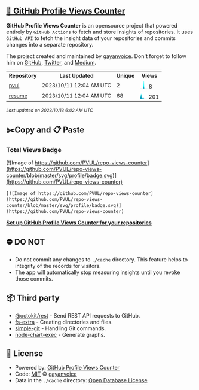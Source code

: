 ## [🚀 GitHub Profile Views Counter](https://github.com/gayanvoice/github-profile-views-counter)
**GitHub Profile Views Counter** is an opensource project that powered entirely by  `GitHub Actions` to fetch and store insights of repositories.
It uses `GitHub API` to fetch the insight data of your repositories and commits changes into a separate repository.

The project created and maintained by [gayanvoice](https://github.com/gayanvoice). Don't forget to follow him on [GitHub](https://github.com/gayanvoice), [Twitter](https://twitter.com/gayanvoice), and [Medium](https://gayanvoice.medium.com/).

<table>
	<tr>
		<th>
			Repository
		</th>
		<th>
			Last Updated
		</th>
		<th>
			Unique
		</th>
		<th>
			Views
		</th>
	</tr>
	<tr>
		<td>
			<a href="https://github.com/PVUL/repo-views-counter/tree/master/readme/315795833/year.md">
				pvul
			</a>
		</td>
		<td>
			2023/10/11 12:04 AM UTC
		</td>
		<td>
			2
		</td>
		<td>
			<img alt="Response time graph" src="https://github.com/PVUL/repo-views-counter/raw/master/graph/315795833/small/year.png" height="20"> 8
		</td>
	</tr>
	<tr>
		<td>
			<a href="https://github.com/PVUL/repo-views-counter/tree/master/readme/527650736/year.md">
				resume
			</a>
		</td>
		<td>
			2023/10/11 12:04 AM UTC
		</td>
		<td>
			68
		</td>
		<td>
			<img alt="Response time graph" src="https://github.com/PVUL/repo-views-counter/raw/master/graph/527650736/small/year.png" height="20"> 201
		</td>
	</tr>
</table>

<small><i>Last updated on 2023/10/13 6:02 AM UTC</i></small>

## ✂️Copy and 📋 Paste
### Total Views Badge
[![Image of https://github.com/PVUL/repo-views-counter](https://github.com/PVUL/repo-views-counter/blob/master/svg/profile/badge.svg)](https://github.com/PVUL/repo-views-counter)

```readme
[![Image of https://github.com/PVUL/repo-views-counter](https://github.com/PVUL/repo-views-counter/blob/master/svg/profile/badge.svg)](https://github.com/PVUL/repo-views-counter)
```
[**Set up GitHub Profile Views Counter for your repositories**](https://github.com/gayanvoice/github-profile-views-counter)
## ⛔ DO NOT
- Do not commit any changes to `./cache` directory. This feature helps to integrity of the records for visitors.
- The app will automatically stop measuring insights until you revoke those commits.
## 📦 Third party

- [@octokit/rest](https://www.npmjs.com/package/@octokit/rest) - Send REST API requests to GitHub.
- [fs-extra](https://www.npmjs.com/package/fs-extra) - Creating directories and files.
- [simple-git](https://www.npmjs.com/package/simple-git) - Handling Git commands.
- [node-chart-exec](https://www.npmjs.com/package/node-chart-exec) - Generate graphs.
## 📄 License
- Powered by: [GitHub Profile Views Counter](https://github.com/gayanvoice/github-profile-views-counter)
- Code: [MIT](./LICENSE) © [gayanvoice](https://github.com/gayanvoice)
- Data in the `./cache` directory: [Open Database License](https://opendatacommons.org/licenses/odbl/1-0/)